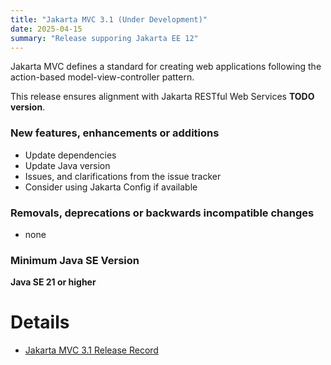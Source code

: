 ```yaml
---
title: "Jakarta MVC 3.1 (Under Development)"
date: 2025-04-15
summary: "Release supporing Jakarta EE 12"
---
```


Jakarta MVC defines a standard for creating web applications following the action-based model-view-controller pattern.

This release ensures alignment with Jakarta RESTful Web Services **TODO version**.

### New features, enhancements or additions
<!-- List here -->
* Update dependencies
* Update Java version
* Issues, and clarifications from the issue tracker
* Consider using Jakarta Config if available

### Removals, deprecations or backwards incompatible changes
<!-- List here -->
* none

### Minimum Java SE Version
<!-- Specify the minimum required Java SE version for this specification -->
**Java SE 21 or higher**

# Details

* [Jakarta MVC 3.1 Release Record](https://projects.eclipse.org/projects/ee4j.mvc/releases/3.1)
